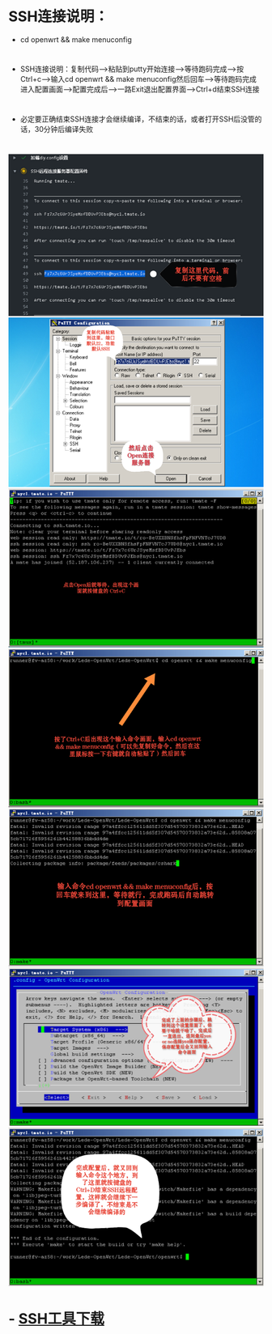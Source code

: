 # SSH连接说明：
- cd openwrt && make menuconfig
#
- SSH连接说明：复制代码-->粘贴到putty开始连接-->等待跑码完成-->按Ctrl+c-->输入cd openwrt && make menuconfig然后回车-->等待跑码完成进入配置画面-->配置完成后-->一路Exit退出配置界面-->Ctrl+d结束SSH连接
#
- 必定要正确结束SSH连接才会继续编译，不结束的话，或者打开SSH后没管的话，30分钟后编译失败
#
![xm1](doc/01.png)
![xm1](doc/02.png)
![xm1](doc/03.png)
![xm1](doc/04.png)
![xm1](doc/05.png)
![xm1](doc/06.png)
![xm1](doc/07.png)
#
# - [SSH工具下载](https://www.chiark.greenend.org.uk/~sgtatham/putty/releases/0.74.html)
